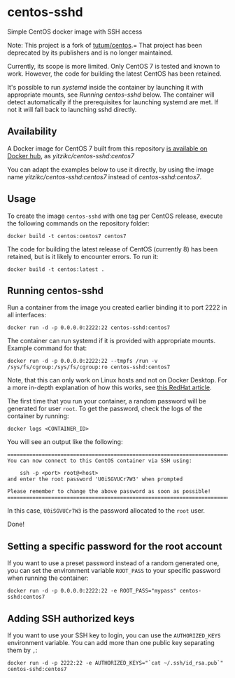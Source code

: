 centos-sshd
===========

Simple CentOS docker image with SSH access

Note: This project is a fork of [tutum/centos](https://github.com/tutumcloud/tutum-centos).=
That project has been deprecated by its publishers and is no longer maintained.

Currently, its scope is more limited. Only CentOS 7 is tested and known to work.
However, the code for building the latest CentOS has been retained.

It's possible to run _systemd_ inside the container by launching it with appropriate
mounts, see _Running centos-sshd_ below. The container will detect automatically
if the prerequisites for launching systemd are met. If not it will fall back to
launching sshd directly.

Availability
------------

A Docker image for CentOS 7 built from this repository [is available
on Docker hub](https://hub.docker.com/repository/docker/yitzikc/centos-sshd), as _yitzikc/centos-sshd:centos7_

You can adapt the examples below to use it directly, by using the image name
_yitzikc/centos-sshd:centos7_ instead of _centos-sshd:centos7_.

Usage
-----

To create the image `centos-sshd` with one tag per CentOS release, execute the following commands on the repository folder:

	docker build -t centos:centos7 centos7

The code for building the latest release of CentOS (currently 8) has been retained,
but is it likely to encounter errors. To run it:

	docker build -t centos:latest .


Running centos-sshd
--------------------

Run a container from the image you created earlier binding it to port 2222 in all interfaces:

	docker run -d -p 0.0.0.0:2222:22 centos-sshd:centos7

The container can run systemd if it is provided with appropriate
mounts. Example command for that:

	docker run -d -p 0.0.0.0:2222:22 --tmpfs /run -v /sys/fs/cgroup:/sys/fs/cgroup:ro centos-sshd:centos7

Note, that this can only work on Linux hosts and not on Docker Desktop.
For a more in-depth explanation of how this works, see [this RedHat article](https://developers.redhat.com/blog/2016/09/13/running-systemd-in-a-non-privileged-container/).

The first time that you run your container, a random password will be generated
for user `root`. To get the password, check the logs of the container by running:

	docker logs <CONTAINER_ID>

You will see an output like the following:

	========================================================================
	You can now connect to this CentOS container via SSH using:

	    ssh -p <port> root@<host>
	and enter the root password 'U0iSGVUCr7W3' when prompted

	Please remember to change the above password as soon as possible!
	========================================================================

In this case, `U0iSGVUCr7W3` is the password allocated to the `root` user.

Done!


Setting a specific password for the root account
------------------------------------------------

If you want to use a preset password instead of a random generated one, you can
set the environment variable `ROOT_PASS` to your specific password when running the container:

	docker run -d -p 0.0.0.0:2222:22 -e ROOT_PASS="mypass" centos-sshd:centos7


Adding SSH authorized keys
--------------------------

If you want to use your SSH key to login, you can use the `AUTHORIZED_KEYS` environment variable. You can add more than one public key separating them by `,`:

    docker run -d -p 2222:22 -e AUTHORIZED_KEYS="`cat ~/.ssh/id_rsa.pub`" centos-sshd:centos7
